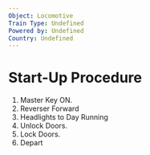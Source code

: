 ```yaml
---
Object: Locomotive
Train Type: Undefined
Powered by: Undefined
Country: Undefined
---
```



# Start-Up Procedure
1. Master Key ON.
2. Reverser Forward
3. Headlights to Day Running
4. Unlock Doors.
5. Lock Doors.
6. Depart